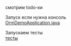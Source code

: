смотрим todo-ки

Запуск если нужна консоль</br>
[OrmDemoApplication.java](src%2Fmain%2Fjava%2Fru%2Fgulash%2Fexample%2Formdemo%2FOrmDemoApplication.java)

Запускаем тесты</br>
[тесты](src%2Ftest%2Fjava%2Fru%2Fgulash%2Fexample%2Formdemo%2Fqueries)

